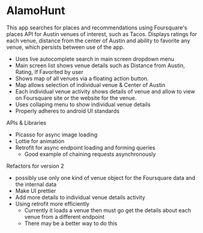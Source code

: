 # AlamoHunt

This app searches for places and recommendations using Foursquare's places API for Austin venues of 
interest, such as Tacos. Displays ratings for each venue, distance from the center of Austin and
ability to favorite any venue, which persists between use of the app.

- Uses live autocomplete search in main screen dropdown menu
- Main screen list shows venue details such as Distance from Austin, Rating, If Favorited by user
- Shows map of all venues via a floating action button.
- Map allows selection of individual venue & Center of Austin
- Each individual venue activity shows details of venue and allow to view on Foursquare site
  or the website for the venue.
- Uses collaping menu to show individual venue details
- Properly adheres to android UI standards

APIs & Libraries
- Picasso for async image loading
- Lottie for animation
- Retrofit for async endpoint loading and forming queries
  - Good example of chaining requests asynchronously


Refactors for version 2
- possibly use only one kind of venue object for the Foursquare data and the internal data
- Make UI prettier
- Add more details to individual venue details activity
- Using retrofit more efficiently
  - Currently it loads a venue then must go get the details about each venue from a different endpoint
  - There may be a better way to do this
  
